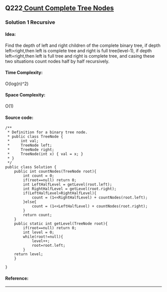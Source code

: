 ## Q222[ Count Complete Tree Nodes](https://leetcode.com/problems/count-complete-tree-nodes/) 

### Solution 1 Recursive
#### Idea:
Find the depth  of left and right children of the complete binary tree, 
if depth left>right,then left is complete tree and right is full tree(level-1),
if depth left=right,then left is full tree and right is complete tree, and casing these two situations count nodes half by half recursively. 
#### Time Complexity: 
O(log(n)^2)
#### Space Complexity:
O(1)
#### Source code:
```
/**
 * Definition for a binary tree node.
 * public class TreeNode {
 *     int val;
 *     TreeNode left;
 *     TreeNode right;
 *     TreeNode(int x) { val = x; }
 * }
 */
public class Solution {
    public int countNodes(TreeNode root){
        int count = 0;
        if(root==null) return 0;
        int LeftHalfLevel = getLevel(root.left);
        int RightHalfLevel = getLevel(root.right);
        if(LeftHalfLevel>RightHalfLevel){
            count = (1<<RightHalfLevel) + countNodes(root.left);
        }else{
            count = (1<<LeftHalfLevel) + countNodes(root.right);
        }
        return count;
    }
    public static int getLevel(TreeNode root){
        if(root==null) return 0;
        int level = 0;
        while(root!=null){
            level++;
            root=root.left;
        }
    return level;
    }

}

```
#### Reference:

---

